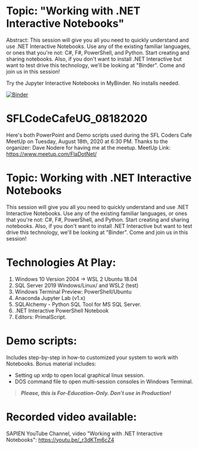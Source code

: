 # Topic: "Working with .NET Interactive Notebooks"

Abstract:
This session will give you all you need to quickly understand and use .NET Interactive Notebooks. Use any of the existing familiar languages, or ones that you're not: C#, F#, PowerShell, and Python. Start creating and sharing notebooks. Also, if you don't want to install .NET Interactive but want to test drive this technology, we'll be looking at "Binder". Come and join us in this session!


Try the Jupyter Interactive Notebooks in MyBinder. No installs needed.

[![Binder](https://mybinder.org/badge_logo.svg)](https://mybinder.org/v2/gh/MaximoTrinidad/SFLCodeCafeUG_08182020/master)

# SFLCodeCafeUG_08182020
Here's both PowerPoint and Demo scripts used during the SFL Coders Cafe MeetUp on Tuesday, August 18th, 2020 at 6:30 PM. 
Thanks to the organizer: Dave Nodere for having me at the meetup.
MeetUp Link: https://www.meetup.com/FlaDotNet/

# Topic: Working with .NET Interactive Notebooks
This session will give you all you need to quickly understand and use .NET Interactive Notebooks. Use any of the existing familiar languages, or ones that you're not: C#, F#, PowerShell, and Python. Start creating and sharing notebooks. Also, if you don't want to install .NET Interactive but want to test drive this technology, we'll be looking at "Binder". Come and join us in this session!

# Technologies At Play:
1. Windows 10 Version 2004 -> WSL 2 Ubuntu 18.04
2. SQL Server 2019 Windows/Linux/ and WSL2 (test)
3. Windows Terminal Preview: PowerShell/Ubuntu
4. Anaconda Jupyter Lab (v1.x)
5. SQLAlchemy - Python SQL Tool for MS SQL Server.
6. .NET Interactive PowerShell Notebook
7. Editors: PrimalScript.

# Demo scripts:
Includes step-by-step in how-to customized your system to work with Notebooks.
Bonus material includes:
- Setting up xrdp to open local graphical linux session.
- DOS command file to open multi-session consoles in Windows Terminal.

>_**Please, this is For-Education-Only. Don't use in Production!**_

# Recorded video available:
SAPIEN YouTube Channel, video "Working with .NET Interactive Notebooks": https://youtu.be/_r3dKTm6cZ4